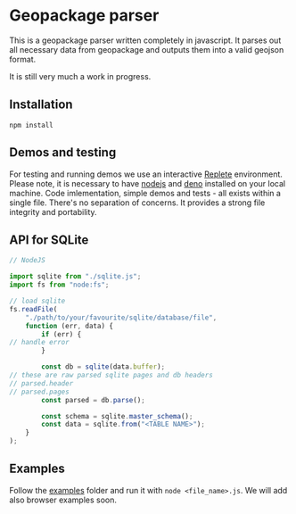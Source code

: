 # Geopackage parser

This is a geopackage parser written completely in javascript.
It parses out all necessary data from geopackage and outputs them into a valid geojson format.

It is still very much a work in progress.

## Installation
```
npm install
```

## Demos and testing
For testing and running demos we use an interactive [Replete](https://github.com/jamesdiacono/Replete) environment. Please note, it is necessary to have [nodejs](https://nodejs.org/en) and [deno](https://deno.com/) installed on your local machine.
Code imlementation, simple demos and tests - all exists within a single file. There's no separation of concerns. It provides a strong file integrity and portability.

## API for SQLite

```javascript
// NodeJS

import sqlite from "./sqlite.js";
import fs from "node:fs";

// load sqlite
fs.readFile(
    "./path/to/your/favourite/sqlite/database/file",
    function (err, data) {
        if (err) {
// handle error
        }

        const db = sqlite(data.buffer);
// these are raw parsed sqlite pages and db headers
// parsed.header
// parsed.pages
        const parsed = db.parse();

        const schema = sqlite.master_schema();
        const data = sqlite.from("<TABLE NAME>");
    }
);
```

## Examples

Follow the [examples](./examples) folder and run it with `node <file_name>.js`. We will add also browser examples soon.